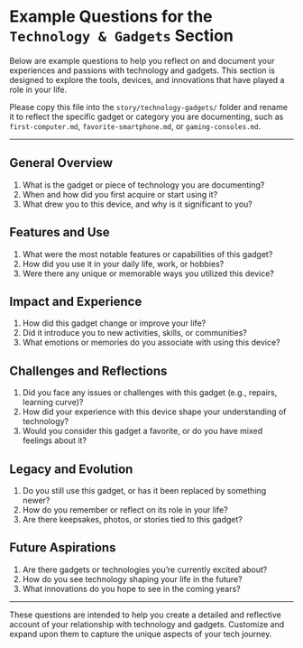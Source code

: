 # Example Questions for the `Technology & Gadgets` Section

Below are example questions to help you reflect on and document your experiences and passions with technology and gadgets. This section is designed to explore the tools, devices, and innovations that have played a role in your life.

Please copy this file into the `story/technology-gadgets/` folder and rename it to reflect the specific gadget or category you are documenting, such as `first-computer.md`, `favorite-smartphone.md`, or `gaming-consoles.md`.

---

## **General Overview**
1. What is the gadget or piece of technology you are documenting?
2. When and how did you first acquire or start using it?
3. What drew you to this device, and why is it significant to you?

## **Features and Use**
1. What were the most notable features or capabilities of this gadget?
2. How did you use it in your daily life, work, or hobbies?
3. Were there any unique or memorable ways you utilized this device?

## **Impact and Experience**
1. How did this gadget change or improve your life?
2. Did it introduce you to new activities, skills, or communities?
3. What emotions or memories do you associate with using this device?

## **Challenges and Reflections**
1. Did you face any issues or challenges with this gadget (e.g., repairs, learning curve)?
2. How did your experience with this device shape your understanding of technology?
3. Would you consider this gadget a favorite, or do you have mixed feelings about it?

## **Legacy and Evolution**
1. Do you still use this gadget, or has it been replaced by something newer?
2. How do you remember or reflect on its role in your life?
3. Are there keepsakes, photos, or stories tied to this gadget?

## **Future Aspirations**
1. Are there gadgets or technologies you’re currently excited about?
2. How do you see technology shaping your life in the future?
3. What innovations do you hope to see in the coming years?

---

These questions are intended to help you create a detailed and reflective account of your relationship with technology and gadgets. Customize and expand upon them to capture the unique aspects of your tech journey.
